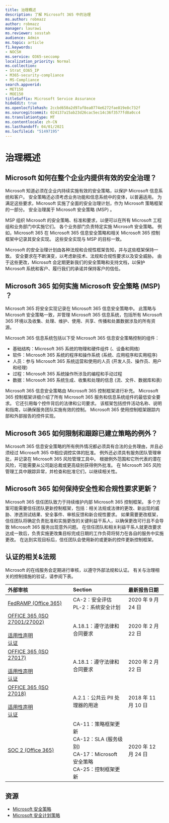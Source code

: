 ```yaml
---
title: 治理概述
description: 了解 Microsoft 365 中的治理
ms.author: robmazz
author: robmazz
manager: laurawi
ms.reviewer: sosstah
audience: Admin
ms.topic: article
f1.keywords:
- NOCSH
ms.service: O365-seccomp
localization_priority: Normal
ms.collection:
- Strat_O365_IP
- M365-security-compliance
- MS-Compliance
search.appverid:
- MET150
- MOE150
titleSuffix: Microsoft Service Assurance
hideEdit: true
ms.openlocfilehash: 2ccbd650a2d97af8ea0774e6272fae819e8c732f
ms.sourcegitcommit: 024137a15ab23d26cac5ec14c36f3577fd8a0cc4
ms.translationtype: MT
ms.contentlocale: zh-CN
ms.lasthandoff: 04/01/2021
ms.locfileid: "51497195"
---
```

# <a name="governance-overview"></a>治理概述

## <a name="how-does-microsoft-provide-effective-security-governance-across-the-enterprise"></a>Microsoft 如何在整个企业内提供有效的安全治理？

Microsoft 知道必须在企业内持续实施有效的安全策略，以保护 Microsoft 信息系统和客户。 安全策略还必须考虑业务功能和信息系统中的变体，以普遍适用。 为满足这些要求，Microsoft 实施了全面的安全治理计划，作为 Microsoft 策略框架的一部分。 安全治理属于 Microsoft 安全策略 (MSP) 。

MSP 组织 Microsoft 的安全策略、标准和要求，以便可以在所有 Microsoft 工程组和业务部门中实施它们。 各个业务部门负责特定实施 Microsoft 安全策略。 例如，Microsoft 365 在 Microsoft 365 信息安全策略和相关 Microsoft 365 控制框架中记录其安全实现。 这些安全实现与 MSP 的目标一致。

Microsoft 的安全治理计划由各种法规和合规性框架告知，并与这些框架保持一致。 安全要求在不断演变，以考虑新技术、法规和合规性要求以及安全威胁。 由于这些更改，Microsoft 会定期更新我们的安全策略和支持文档，以保护 Microsoft 系统和客户、履行我们的承诺并保持客户的信任。

## <a name="how-does-microsoft-365-implement-the-microsoft-security-policy-msp"></a>Microsoft 365 如何实施 Microsoft 安全策略 (MSP) ？

Microsoft 365 将安全实现记录在 Microsoft 365 信息安全策略中。 此策略与 Microsoft 安全策略一致，并管理 Microsoft 365 信息系统，包括所有 Microsoft 365 环境以及收集、处理、维护、使用、共享、传播和处置数据涉及的所有资源。

Microsoft 365 信息系统包括以下受 Microsoft 365 信息安全策略控制的组件：

- 基础结构：Microsoft 365 系统的物理和硬件组件 (、设备和网络) 
- 软件：Microsoft 365 系统的程序和操作系统 (系统、应用程序和实用程序) 
- 人员：参与 Microsoft 365 系统运营和使用的人员 (开发人员、操作员、用户和经理) 
- 过程：Microsoft 365 系统操作所涉及的编程和手动过程
- 数据：Microsoft 365 系统生成、收集和处理的信息 (流、文件、数据库和表) 

Microsoft 365 信息安全策略由 Microsoft 365 控制框架进行补充。 Microsoft 365 控制框架详细介绍了所有 Microsoft 365 服务和信息系统组件的最低安全要求。 它还引用每个控件背后的法律和公司要求。 该框架包括控件活动名称、说明和指南，以确保服务团队实施有效的控制。 Microsoft 365 使用控制框架跟踪内部和外部报告的控件实现。

## <a name="how-does-microsoft-365-limit-and-track-exceptions-to-established-policies"></a>Microsoft 365 如何限制和跟踪已建立策略的例外？

Microsoft 365 信息安全策略的所有例外情况都必须具有合法的业务理由，并且必须经过 Microsoft 365 中相应调控实体的批准。 例外还必须具有服务团队管理审批，并记录在 Microsoft 365 风险管理工具中。 根据例外范围和它所代表的潜在风险，可能需要从公司副总裁或更高级别获得例外批准。 在 Microsoft 365 风险管理工具中跟踪异常，并检查和批准它们，以继续相关性。

## <a name="how-does-microsoft-365-keep-security-and-compliance-requirements-updated"></a>Microsoft 365 如何保持安全性和合规性要求更新？

Microsoft 365 信任团队致力于持续维护内部 Microsoft 365 控制框架。 多个方案可能需要信任团队更新控制框架，包括：相关法规或法律的更改、新出现的威胁、渗透测试结果、安全事件、审核反馈和新合规性要求。 如果需要更改框架，信任团队将确定负责批准和实施更改的关键利益干系人，以确保更改可行且不会导致 Microsoft 365 服务出现意外问题。 在信任团队和相关利益干系人就更改要求达成一致后，负责实施更改集目标完成日期的工作负荷将努力在各自的服务中实施更改。 在达到实现目标后，信任团队会使用新的或更新的控件更新控制框架。

## <a name="related-external-regulations--certifications"></a>认证的相关&法规

Microsoft 的在线服务会定期进行审核，以遵守外部法规和认证。 有关与治理相关的控制措施的验证，请参阅下表。

| **外部审核** | **Section** | **最新报告日期** |
|:--------------------|:------------|:-----------------------|
| [FedRAMP (Office 365) ](https://compliance.microsoft.com/compliancemanager) | CA-2：安全评估 <br> PL-2：系统安全计划 | 2020 年 9 月 24 日 |
| [OFFICE 365 (ISO 27001/27002) ](https://servicetrust.microsoft.com/ViewPage/MSComplianceGuideV3?command=Download&downloadType=Document&downloadId=d7864d4f-e053-4cc4-a964-fa526d07c3be&tab=7027ead0-3d6b-11e9-b9e1-290b1eb4cdeb&docTab=7027ead0-3d6b-11e9-b9e1-290b1eb4cdeb_ISO_Reports) <br><br> [适用性声明](https://servicetrust.microsoft.com/ViewPage/MSComplianceGuide?command=Download&downloadType=Document&downloadId=8ee1e46b-2ada-4e7b-bb7d-4c55a8cb6fcd&docTab=4ce99610-c9c0-11e7-8c2c-f908a777fa4d_ISO_Reports) <br> [认证](https://servicetrust.microsoft.com/ViewPage/MSComplianceGuideV3?command=Download&downloadType=Document&downloadId=1e84a14a-2468-45ac-9412-5e53250d57ec&tab=7027ead0-3d6b-11e9-b9e1-290b1eb4cdeb&docTab=7027ead0-3d6b-11e9-b9e1-290b1eb4cdeb_ISO_Reports) | A.18.1：遵守法律和合同要求 | 2020 年 2 月 22 日 |
| [OFFICE 365 (ISO 27017) ](https://servicetrust.microsoft.com/ViewPage/MSComplianceGuideV3?command=Download&downloadType=Document&downloadId=d7864d4f-e053-4cc4-a964-fa526d07c3be&tab=7027ead0-3d6b-11e9-b9e1-290b1eb4cdeb&docTab=7027ead0-3d6b-11e9-b9e1-290b1eb4cdeb_ISO_Reports) <br><br> [适用性声明](https://servicetrust.microsoft.com/ViewPage/MSComplianceGuide?command=Download&downloadType=Document&downloadId=8ee1e46b-2ada-4e7b-bb7d-4c55a8cb6fcd&docTab=4ce99610-c9c0-11e7-8c2c-f908a777fa4d_ISO_Reports) <br> [认证](https://servicetrust.microsoft.com/ViewPage/MSComplianceGuideV3?command=Download&downloadType=Document&downloadId=70de0999-5451-43a3-9ef4-761e8fbfb1a3&tab=7027ead0-3d6b-11e9-b9e1-290b1eb4cdeb&docTab=7027ead0-3d6b-11e9-b9e1-290b1eb4cdeb_ISO_Reports) | A.18.1：遵守法律和合同要求 | 2020 年 2 月 22 日 |
| [OFFICE 365 (ISO 27018) ](https://servicetrust.microsoft.com/ViewPage/MSComplianceGuideV3?command=Download&downloadType=Document&downloadId=d7864d4f-e053-4cc4-a964-fa526d07c3be&tab=7027ead0-3d6b-11e9-b9e1-290b1eb4cdeb&docTab=7027ead0-3d6b-11e9-b9e1-290b1eb4cdeb_ISO_Reports) <br><br> [适用性声明](https://servicetrust.microsoft.com/ViewPage/MSComplianceGuide?command=Download&downloadType=Document&downloadId=8ee1e46b-2ada-4e7b-bb7d-4c55a8cb6fcd&docTab=4ce99610-c9c0-11e7-8c2c-f908a777fa4d_ISO_Reports) <br> [认证](https://servicetrust.microsoft.com/ViewPage/MSComplianceGuideV3?command=Download&downloadType=Document&downloadId=43e89534-f48d-42ea-a7a7-3523ff516036&tab=7027ead0-3d6b-11e9-b9e1-290b1eb4cdeb&docTab=7027ead0-3d6b-11e9-b9e1-290b1eb4cdeb_ISO_Reports) | A.2.1：公共云 PII 处理器的用途 | 2018 年 11 月 10 日 |
| [SOC 2 (Office 365) ](https://servicetrust.microsoft.com/ViewPage/MSComplianceGuideV3?command=Download&downloadType=Document&downloadId=a73c1738-7892-42b7-acd3-87b6371c53f6&tab=7027ead0-3d6b-11e9-b9e1-290b1eb4cdeb&docTab=7027ead0-3d6b-11e9-b9e1-290b1eb4cdeb_SOC_%2F_SSAE_16_Reports) | CA-11：策略框架更新 <br> CA-12：SLA (服务级别)  <br> CA-17：Microsoft 安全策略 <br> CA-25：控制框架更新 | 2020 年 12 月 24 日 |

## <a name="resources"></a>资源

- [Microsoft 安全策略](https://servicetrust.microsoft.com/ViewPage/TrustDocumentsV3?command=Download&downloadType=Document&downloadId=bc35aefb-ec41-4a0e-bfc7-10aa5169ca88&tab=7f51cb60-3d6c-11e9-b2af-7bb9f5d2d913&docTab=7f51cb60-3d6c-11e9-b2af-7bb9f5d2d913_FAQ_and_White_Papers)
- [Microsoft 安全计划策略](https://servicetrust.microsoft.com/ViewPage/TrustDocumentsV3?command=Download&downloadType=Document&downloadId=4b010ac5-2861-4d20-b8ff-db77875b43a9&tab=7f51cb60-3d6c-11e9-b2af-7bb9f5d2d913&docTab=7f51cb60-3d6c-11e9-b2af-7bb9f5d2d913_FAQ_and_White_Papers)